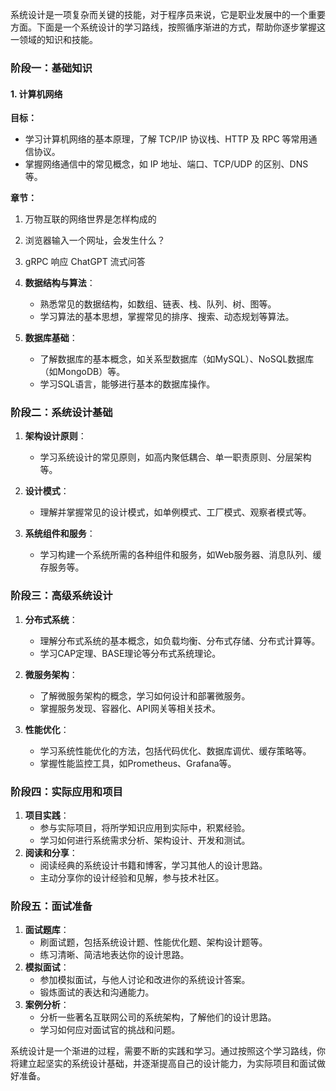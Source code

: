 系统设计是一项复杂而关键的技能，对于程序员来说，它是职业发展中的一个重要方面。下面是一个系统设计的学习路线，按照循序渐进的方式，帮助你逐步掌握这一领域的知识和技能。



### 阶段一：基础知识

#### 1. 计算机网络

**目标：**

- 学习计算机网络的基本原理，了解 TCP/IP 协议栈、HTTP 及 RPC 等常用通信协议。
- 掌握网络通信中的常见概念，如 IP 地址、端口、TCP/UDP 的区别、DNS 等。

**章节：**

1. 万物互联的网络世界是怎样构成的
2. 浏览器输入一个网址，会发生什么？
3. gRPC 响应 ChatGPT 流式问答



1. **数据结构与算法**：

   - 熟悉常见的数据结构，如数组、链表、栈、队列、树、图等。
   - 学习算法的基本思想，掌握常见的排序、搜索、动态规划等算法。

2. **数据库基础**：
   - 了解数据库的基本概念，如关系型数据库（如MySQL）、NoSQL数据库（如MongoDB）等。
   - 学习SQL语言，能够进行基本的数据库操作。

   

### 阶段二：系统设计基础

1. **架构设计原则**：
   
   - 学习系统设计的常见原则，如高内聚低耦合、单一职责原则、分层架构等。
2. **设计模式**：
   
   - 理解并掌握常见的设计模式，如单例模式、工厂模式、观察者模式等。
3. **系统组件和服务**：
   
   - 学习构建一个系统所需的各种组件和服务，如Web服务器、消息队列、缓存服务等。
   
   

### 阶段三：高级系统设计

1. **分布式系统**：
   - 理解分布式系统的基本概念，如负载均衡、分布式存储、分布式计算等。
   - 学习CAP定理、BASE理论等分布式系统理论。
2. **微服务架构**：
   
   - 了解微服务架构的概念，学习如何设计和部署微服务。
   - 掌握服务发现、容器化、API网关等相关技术。
3. **性能优化**：
   - 学习系统性能优化的方法，包括代码优化、数据库调优、缓存策略等。
   - 掌握性能监控工具，如Prometheus、Grafana等。
   
   

### 阶段四：实际应用和项目

1. **项目实践**：
   - 参与实际项目，将所学知识应用到实际中，积累经验。
   - 学习如何进行系统需求分析、架构设计、开发和测试。
2. **阅读和分享**：
   - 阅读经典的系统设计书籍和博客，学习其他人的设计思路。
   - 主动分享你的设计经验和见解，参与技术社区。
   
   

### 阶段五：面试准备

1. **面试题库**：
   - 刷面试题，包括系统设计题、性能优化题、架构设计题等。
   - 练习清晰、简洁地表达你的设计思路。
2. **模拟面试**：
   - 参加模拟面试，与他人讨论和改进你的系统设计答案。
   - 锻炼面试的表达和沟通能力。
3. **案例分析**：
   - 分析一些著名互联网公司的系统架构，了解他们的设计思路。
   - 学习如何应对面试官的挑战和问题。
   
   

系统设计是一个渐进的过程，需要不断的实践和学习。通过按照这个学习路线，你将建立起坚实的系统设计基础，并逐渐提高自己的设计能力，为实际项目和面试做好准备。